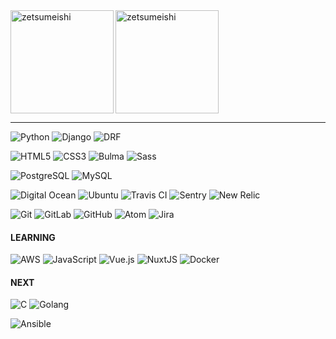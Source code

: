 <div>
<img align="left" height="165px" src="https://github-readme-stats.vercel.app/api/top-langs?username=zetsumeishi&show_icons=true&locale=en&layout=compact" alt="zetsumeishi" />
<img height="165px" src="https://github-readme-stats.vercel.app/api?username=zetsumeishi&show_icons=true&locale=en&layout=compact" alt="zetsumeishi" />
</div>

<hr>

<p>
<img alt="Python" src="https://img.shields.io/badge/python%20-%23EEEEEE.svg?&style=for-the-badge&logo=python&logoColor=%233776AB"/>
<img alt="Django" src="https://img.shields.io/badge/django%20-%23EEEEEE.svg?&style=for-the-badge&logo=django&logoColor=%23092E20" />
<img alt="DRF" src="https://img.shields.io/badge/DRF%20-%23EEEEEE.svg?&style=for-the-badge&logo=django&logoColor=%23092E20" />
</p>

<p>
<img alt="HTML5" src="https://img.shields.io/badge/html5%20-%23EEEEEE.svg?&style=for-the-badge&logo=html5&logoColor=%23E34F26" />
<img alt="CSS3" src="https://img.shields.io/badge/css3%20-%23EEEEEE.svg?&style=for-the-badge&logo=css3&logoColor=%231572B6" />
<img alt="Bulma" src="https://img.shields.io/badge/bulma%20-%23EEEEEE.svg?&style=for-the-badge&logo=bulma&logoColor=%2300D1B2" />
<img alt="Sass" src="https://img.shields.io/badge/sass%20-%23EEEEEE.svg?&style=for-the-badge&logo=sass&logoColor=%23CC6699" />
</p>

<p>
<img alt="PostgreSQL" src="https://img.shields.io/badge/postgresql%20-%23EEEEEE.svg?&style=for-the-badge&logo=postgresql&logoColor=%23336791" />
<img alt="MySQL" src="https://img.shields.io/badge/mysql%20-%23EEEEEE.svg?&style=for-the-badge&logo=mysql&logoColor=%234479A1" />
</p>

<p>
<img alt="Digital Ocean" src="https://img.shields.io/badge/digitalocean%20-%23EEEEEE.svg?&style=for-the-badge&logo=digitalocean&logoColor=%230080FF" />
<img alt="Ubuntu" src="https://img.shields.io/badge/ubuntu%20-%23EEEEEE.svg?&style=for-the-badge&logo=ubuntu&logoColor=%23E95420" />
<img alt="Travis CI" src="https://img.shields.io/badge/travis%20-%23EEEEEE.svg?&style=for-the-badge&logo=travis&logoColor=%23336791" />
<img alt="Sentry" src="https://img.shields.io/badge/sentry%20-%23EEEEEE.svg?&style=for-the-badge&logo=sentry&logoColor=%23362D59" />
<img alt="New Relic" src="https://img.shields.io/badge/new%20relic%20-%23EEEEEE.svg?&style=for-the-badge&logo=new%20relic&logoColor=%23008C99" />
</p>

<p>
<img alt="Git" src="https://img.shields.io/badge/git%20-%23EEEEEE.svg?&style=for-the-badge&logo=git&logoColor=%23F05032" />
<img alt="GitLab" src="https://img.shields.io/badge/gitlab%20-%23EEEEEE.svg?&style=for-the-badge&logo=gitlab&logoColor=%23FCA121" />
<img alt="GitHub" src="https://img.shields.io/badge/github%20-%23EEEEEE.svg?&style=for-the-badge&logo=github&logoColor=%23181717" />
<img alt="Atom" src="https://img.shields.io/badge/atom%20-%23EEEEEE.svg?&style=for-the-badge&logo=atom&logoColor=%2366595C" />
<img alt="Jira" src="https://img.shields.io/badge/jira%20-%23EEEEEE.svg?&style=for-the-badge&logo=jira&logoColor=0052CC" />
</p>

#### LEARNING

<p>
<img alt="AWS" src="https://img.shields.io/badge/aws%20-%23EEEEEE.svg?&style=for-the-badge&logo=amazon%20aws&logoColor=%23232F3E"/>
<img alt="JavaScript" src="https://img.shields.io/badge/javascript%20-%23EEEEEE.svg?&style=for-the-badge&logo=javascript&logoColor=%23F7DF1E"/>
<img alt="Vue.js" src="https://img.shields.io/badge/vuejs%20-%23EEEEEE.svg?&style=for-the-badge&logo=vue.js&logoColor=%234FC08D" />
<img alt="NuxtJS" src="https://img.shields.io/badge/NuxtJS%20-%23EEEEEE.svg?&style=for-the-badge&logo=nuxt.js&logoColor=%2300C58E" />
<img alt="Docker" src="https://img.shields.io/badge/docker%20-%23EEEEEE.svg?&style=for-the-badge&logo=docker&logoColor=%232496ED" />
</p>

#### NEXT

<p>
<img alt="C" src="https://img.shields.io/badge/C%20-%23EEEEEE.svg?&style=for-the-badge&logo=c&logoColor=%23A8B9CC" />
<img alt="Golang" src="https://img.shields.io/badge/go%20-%23EEEEEE.svg?&style=for-the-badge&logo=go&logoColor=%2300ADD8" />
</p>
<p>
<img alt="Ansible" src="https://img.shields.io/badge/ansible%20-%23EEEEEE.svg?&style=for-the-badge&logo=ansible&logoColor=%23EE0000"/>
</p>
